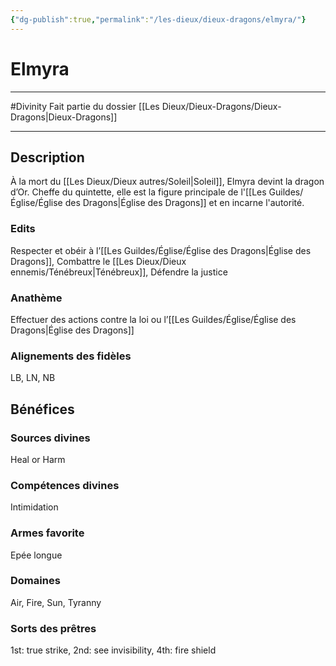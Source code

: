 ```yaml
---
{"dg-publish":true,"permalink":"/les-dieux/dieux-dragons/elmyra/"}
---
```


# Elmyra
---
#Divinity 
Fait partie du dossier [[Les Dieux/Dieux-Dragons/Dieux-Dragons\|Dieux-Dragons]]

-------
## Description
À la mort du [[Les Dieux/Dieux autres/Soleil\|Soleil]], Elmyra devint la dragon d’Or. Cheffe du quintette, elle est la figure principale de l'[[Les Guildes/Église/Église des Dragons\|Église des Dragons]] et en incarne l'autorité.
### Edits
Respecter et obéir à l’[[Les Guildes/Église/Église des Dragons\|Église des Dragons]], Combattre le [[Les Dieux/Dieux ennemis/Ténébreux\|Ténébreux]], Défendre la justice
### Anathème
Effectuer des actions contre la loi ou l’[[Les Guildes/Église/Église des Dragons\|Église des Dragons]]
### Alignements des fidèles
LB, LN, NB
## Bénéfices
### Sources divines
Heal or Harm
### Compétences divines
Intimidation
### Armes favorite
Epée longue
### Domaines
Air, Fire, Sun, Tyranny
### Sorts des prêtres
1st: true strike, 2nd: see invisibility, 4th: fire shield